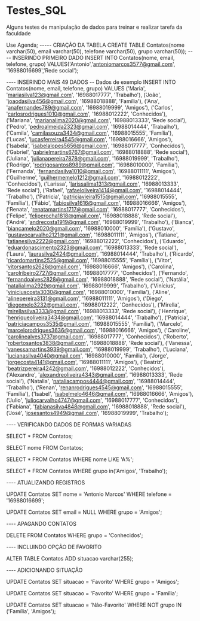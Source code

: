 # Testes_SQL
Alguns testes de manipulação de dados para treinar e realizar tarefa da faculdade


Use Agenda;
----- CRIAÇÃO DA TABELA
CREATE TABLE Contatos(nome varchar(50),
					email varchar(50),
					telefone varchar(50),
					grupo varchar(50));
---- INSERINDO PRIMEIRO DADO
INSERT INTO Contatos(nome, email, telefone, grupo) VALUES('Antonio','antoniomarcos3577@gmail.com', '16988016699','Rede social');

---- INSERINDO MAIS 49 DADOS
-- Dados de exemplo
INSERT INTO Contatos(nome, email, telefone, grupo) VALUES
('Maria', 'mariasilva123@gmail.com', '16988017777', 'Trabalho'),
('João', 'joaodasilva456@gmail.com', '16988018888', 'Família'),
('Ana', 'anafernandes789@gmail.com', '16988019999', 'Amigos'),
('Carlos', 'carlosrodrigues1010@gmail.com', '16988012222', 'Conhecidos'),
('Mariana', 'marianalima2020@gmail.com', '16988013333', 'Rede social'),
('Pedro', 'pedroalmeida2323@gmail.com', '16988014444', 'Trabalho'),
('Camila', 'camilasouza3434@gmail.com', '16988015555', 'Família'),
('Lucas', 'lucasferreira4545@gmail.com', '16988016666', 'Amigos'),
('Isabela', 'isabelalopes5656@gmail.com', '16988017777', 'Conhecidos'),
('Gabriel', 'gabrielmartins6767@gmail.com', '16988018888', 'Rede social'),
('Juliana', 'julianapereira7878@gmail.com', '16988019999', 'Trabalho'),
('Rodrigo', 'rodrigosantos8989@gmail.com', '16988010000', 'Família'),
('Fernanda', 'fernandasilva1010@gmail.com', '16988011111', 'Amigos'),
('Guilherme', 'guilhermemelo1212@gmail.com', '16988012222', 'Conhecidos'),
('Larissa', 'larissalima1313@gmail.com', '16988013333', 'Rede social'),
('Rafael', 'rafaeloliveira1414@gmail.com', '16988014444', 'Trabalho'),
('Patricia', 'patriciavieira1515@gmail.com', '16988015555', 'Família'),
('Fábio', 'fabiosilva1616@gmail.com', '16988016666', 'Amigos'),
('Renata', 'renatamartins1717@gmail.com', '16988017777', 'Conhecidos'),
('Felipe', 'feliperocha1818@gmail.com', '16988018888', 'Rede social'),
('André', 'andrecosta1919@gmail.com', '16988019999', 'Trabalho'),
('Bianca', 'biancamelo2020@gmail.com', '16988010000', 'Família'),
('Gustavo', 'gustavocarvalho2121@gmail.com', '16988011111', 'Amigos'),
('Tatiane', 'tatianesilva2222@gmail.com', '16988012222', 'Conhecidos'),
('Eduardo', 'eduardonascimento2323@gmail.com', '16988013333', 'Rede social'),
('Laura', 'laurasilva2424@gmail.com', '16988014444', 'Trabalho'),
('Ricardo', 'ricardomartins2525@gmail.com', '16988015555', 'Família'),
('Vitor', 'vitorsantos2626@gmail.com', '16988016666', 'Amigos'),
('Carolina', 'carolribeiro2727@gmail.com', '16988017777', 'Conhecidos'),
('Fernando', 'fernandoalves2828@gmail.com', '16988018888', 'Rede social'),
('Natália', 'natalialima2929@gmail.com', '16988019999', 'Trabalho'),
('Vinícius', 'viniciuscosta3030@gmail.com', '16988010000', 'Família'),
('Aline', 'alinepereira3131@gmail.com', '16988011111', 'Amigos'),
('Diego', 'diegomelo3232@gmail.com', '16988012222', 'Conhecidos'),
('Mirella', 'mirellasilva3333@gmail.com', '16988013333', 'Rede social'),
('Henrique', 'henriqueoliveira3434@gmail.com', '16988014444', 'Trabalho'),
('Patrícia', 'patriciacampos3535@gmail.com', '16988015555', 'Família'),
('Marcelo', 'marcelorodrigues3636@gmail.com', '16988016666', 'Amigos'),
('Caroline', 'carolinealves3737@gmail.com', '16988017777', 'Conhecidos'),
('Roberto', 'robertosantos3838@gmail.com', '16988018888', 'Rede social'),
('Vanessa', 'vanessamartins3939@gmail.com', '16988019999', 'Trabalho'),
('Luciana', 'lucianasilva4040@gmail.com', '16988010000', 'Família'),
('Jorge', 'jorgecosta4141@gmail.com', '16988011111', 'Amigos'),
('Beatriz', 'beatrizpereira4242@gmail.com', '16988012222', 'Conhecidos'),
('Alexandre', 'alexandreoliveira4343@gmail.com', '16988013333', 'Rede social'),
('Natalia', 'nataliacampos4444@gmail.com', '16988014444', 'Trabalho'),
('Renan', 'renanrodrigues4545@gmail.com', '16988015555', 'Família'),
('Isabel', 'isabelmelo4646@gmail.com', '16988016666', 'Amigos'),
('Julio', 'juliocarvalho4747@gmail.com', '16988017777', 'Conhecidos'),
('Fabiana', 'fabianasilva4848@gmail.com', '16988018888', 'Rede social'),
('José', 'josesantos4949@gmail.com', '16988019999', 'Trabalho');

---- VERIFICANDO DADOS DE FORMAS VARIADAS

SELECT * FROM Contatos;

SELECT nome FROM Contatos;

SELECT * FROM Contatos
WHERE nome LIKE 'A%';

SELECT * FROM Contatos
WHERE grupo in('Amigos', 'Trabalho');

---- ATUALIZANDO REGISTROS

UPDATE Contatos
SET nome = 'Antonio Marcos'
WHERE telefone = '16988016699';

UPDATE Contatos
SET email = NULL
WHERE grupo = 'Amigos';


---- APAGANDO CONTATOS

DELETE FROM Contatos 
WHERE grupo = 'Conhecidos';

---- INCLUINDO OPÇÃO DE FAVORITO

ALTER TABLE Contatos
ADD situacao varchar(255);

---- ADICIONANDO SITUAÇÃO

UPDATE Contatos
SET situacao = 'Favorito'
WHERE grupo = 'Amigos';

UPDATE Contatos 
SET situacao = 'Favorito'
WHERE grupo = 'Família';

UPDATE Contatos
SET situacao = 'Não-Favorito'
WHERE NOT grupo IN ('Família', 'Amigos');
